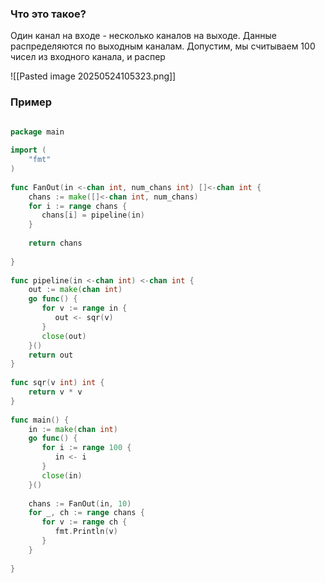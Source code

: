 ### Что это такое?
Один канал на входе - несколько каналов на выходе.  Данные распределяются по выходным каналам.
Допустим, мы считываем 100 чисел из входного канала, и распер

![[Pasted image 20250524105323.png]]


### Пример
```go 

package main  
  
import (  
    "fmt"  
)  
  
func FanOut(in <-chan int, num_chans int) []<-chan int {  
    chans := make([]<-chan int, num_chans)  
    for i := range chans {  
       chans[i] = pipeline(in)  
    }  
  
    return chans  
  
}  
  
func pipeline(in <-chan int) <-chan int {  
    out := make(chan int)  
    go func() {  
       for v := range in {  
          out <- sqr(v)  
       }  
       close(out)  
    }()  
    return out  
}  
  
func sqr(v int) int {  
    return v * v  
}  
  
func main() {  
    in := make(chan int)  
    go func() {  
       for i := range 100 {  
          in <- i  
       }  
       close(in)  
    }()  
  
    chans := FanOut(in, 10)  
    for _, ch := range chans {  
       for v := range ch {  
          fmt.Println(v)  
       }  
    }  
  
}
```